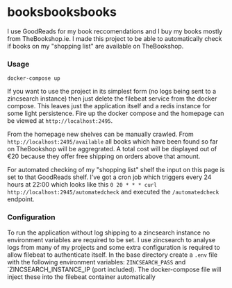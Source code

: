 # booksbooksbooks

I use GoodReads for my book reccomendations and I buy my books mostly from TheBookshop.ie. I made this project to be able to automatically check if books on my "shopping list" are available on TheBookshop.

### Usage

`docker-compose up`
 
If you want to use the project in its simplest form (no logs being sent to a zincsearch instance) then just delete the filebeat service from the docker compose. This leaves just the application itself and a redis instance for some light persistence. Fire up the docker compose and the homepage can be viewed at `http://localhost:2495`. 

From the homepage new shelves can be manually crawled. From `http://localhost:2495/available` all books which have been found so far on TheBookshop will be aggregrated. A total cost will be displayed out of €20 because they offer free shipping on orders above that amount. 

For automated checking of my "shopping list" shelf the input on this page is set to that GoodReads shelf. I've got a cron job which triggers every 24 hours at 22:00 which looks like this `0 20 * * * curl http://localhost:2945/automatedcheck` and executed the `/automatedcheck` endpoint.

### Configuration

To run the application without log shipping to a zincsearch instance no environment variables are required to be set. I use zincsearch to analyse logs from many of my projects and some extra configuration is required to allow filebeat to authenticate itself. In the base directory create a `.env` file with the following environment variables: `ZINCSEARCH_PASS` and `ZINCSEARCH_INSTANCE_IP (port included). The docker-compose file will inject these into the filebeat container automatically